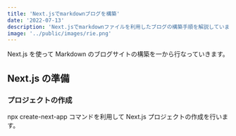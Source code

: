 ```yaml
---
title: 'Next.jsでmarkdownブログを構築'
date: '2022-07-13'
description: 'Next.jsでmarkdownファイルを利用したブログの構築手順を解説しています。'
image: '../public/images/rie.png'
---
```


Next.js を使って Markdown のブログサイトの構築を一から行なっていきます。

## Next.js の準備

### プロジェクトの作成

npx create-next-app コマンドを利用して Next.js プロジェクトの作成を行います。